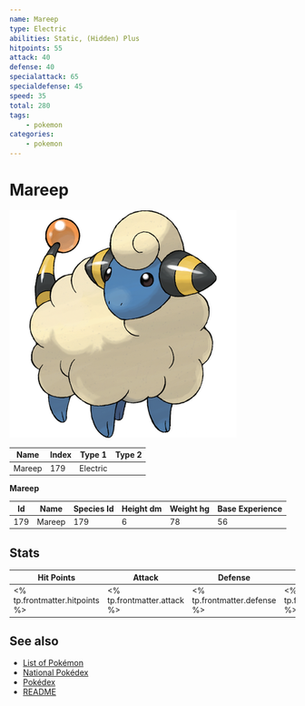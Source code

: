```yaml
---
name: Mareep
type: Electric
abilities: Static, (Hidden) Plus
hitpoints: 55
attack: 40
defense: 40
specialattack: 65
specialdefense: 45
speed: 35
total: 280
tags:
    - pokemon
categories:
    - pokemon
---
```


# Mareep


![Mareep](images/179.png)

| **Name** | **Index** | **Type 1** | **Type 2** |
|----|----|----|----|
| Mareep | 179 | Electric  |  |

**Mareep** 




| **Id** | **Name** | **Species Id** | **Height dm** | **Weight hg** | **Base Experience** |
|--------|----------|----------------|------------|------------|---------------------|
| 179 | Mareep | 179 | 6 | 78 | 56 |



## Stats

| **Hit Points** | **Attack** | **Defense** | **Special Attack** | **Special Defense** | **Speed** | **Total** |
|----------------|------------|-------------|--------------------|---------------------|-----------|-----------|
| <% tp.frontmatter.hitpoints %> | <% tp.frontmatter.attack %> | <% tp.frontmatter.defense %> | <% tp.frontmatter.specialattack %> | <% tp.frontmatter.specialdefense %> | <% tp.frontmatter.speed %> | <% tp.frontmatter.total %> |

## See also

- [List of Pokémon](../pokemon.md)
- [National Pokédex](../national_pokedex.md)
- [Pokédex](../pokedex.md)
- [README](../README.md)

